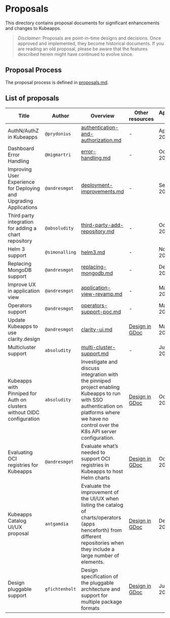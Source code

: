 # Proposals

This directory contains proposal documents for significant enhancements and changes to Kubeapps.

> _Disclaimer_: Proposals are point-in-time designs and decisions. Once approved and implemented, they become historical documents. If you are reading an old proposal, please be aware that the features described herein might have continued to evolve since.

## Proposal Process

The proposal process is defined in [proposals.md](./proposals.md).

## List of proposals

| Title                                                                  | Author         | Overview                                                                                                                                                                                    | Other resources                                                                                                     | Approval date | Issue/PR                                                      |
| ---------------------------------------------------------------------- | -------------- | ------------------------------------------------------------------------------------------------------------------------------------------------------------------------------------------- | ------------------------------------------------------------------------------------------------------------------- | ------------- | ------------------------------------------------------------- |
| AuthN/AuthZ in Kubeapps                                                | `@prydonius`   | [authentication-and-authorization.md](./authentication-and-authorization.md)                                                                                                                | -                                                                                                                   | Apr 09, 2018  | [#218](https://github.com/vmware-tanzu/kubeapps/pull/218)     |
| Dashboard Error Handling                                               | `@migmartri`   | [error-handling.md](./error-handling.md)                                                                                                                                                    | -                                                                                                                   | Oct 17, 2018  | [#738](https://github.com/vmware-tanzu/kubeapps/pull/738)     |
| Improving User Experience for Deploying and Upgrading Applications     | `@andresmgot`  | [deployment-improvements.md](./deployment-improvements.md)                                                                                                                                  | -                                                                                                                   | Sep 26, 2019  | [#1152](https://github.com/vmware-tanzu/kubeapps/pull/1152)   |
| Third party integration for adding a chart repository                  | `@absoludity`  | [third-party-add-repository.md](./third-party-add-repository.md)                                                                                                                            | -                                                                                                                   | Oct 14, 2019  | [#1213](https://github.com/vmware-tanzu/kubeapps/pull/1213)   |
| Helm 3 support                                                         | `@simonalling` | [helm3.md](./helm3.md)                                                                                                                                                                      | -                                                                                                                   | Nov 4, 2019   | [#1250](https://github.com/vmware-tanzu/kubeapps/pull/1250)   |
| Replacing MongoDB support                                              | `@andresmgot`  | [replacing-mongodb.md](./replacing-mongodb.md)                                                                                                                                              | -                                                                                                                   | Dec 3, 2019   | [#1313](https://github.com/vmware-tanzu/kubeapps/pull/1313)   |
| Improve UX in application view                                         | `@andresmgot`  | [application-view-revamp.md](./application-view-revamp.md)                                                                                                                                  | -                                                                                                                   | Mar 3, 2020   | [#1529](https://github.com/vmware-tanzu/kubeapps/pull/1529)   |
| Operators support                                                      | `@andresmgot`  | [operators-support-poc.md](./operators-support-poc.md)                                                                                                                                      | -                                                                                                                   | Mar 5, 2020   | [#1553](https://github.com/vmware-tanzu/kubeapps/pull/1553)   |
| Update Kubeapps to use clarity.design                                  | `@andresmgot`  | [clarity-ui.md](./clarity-ui.md)                                                                                                                                                            | [Design in GDoc](https://docs.google.com/document/d/1_7k-YeegranjvW8CbvaGU_f4bCC46WrnRGIRMtMDlr8/)                  | May 14, 2020  | [#1354](https://github.com/vmware-tanzu/kubeapps/issues/1354) |
| Multicluster support                                                   | `absoludity`   | [multi-cluster-support.md](./multi-cluster-support.md)                                                                                                                                      | -                                                                                                                   | Jun 9, 2020   | [#1746](https://github.com/vmware-tanzu/kubeapps/pull/1746)   |
| Kubeapps with Pinniped for Auth on clusters without OIDC configuration | `absoludity`   | Investigate and discuss integration with the pinniped project enabling Kubeapps to run with SSO authentication on platforms where we have no control over the K8s API server configuration. | [Design in GDoc](https://docs.google.com/document/d/1WzDWQh1CDZ6fRg9Md-2l2l7JqVzFkZGACZA1WWog9AU/edit?usp=sharing)  | Oct 22, 2020  | [#2119](https://github.com/kubeapps/kubeapps/issues/2119)     |
| Evaluating OCI registries for Kubeapps                                 | `@andresmgot`  | Evaluate what’s needed to support OCI registries in Kubeapps to host Helm charts                                                                                                            | [Design in GDoc](https://docs.google.com/document/d/1ZaJmmL3OLoKEhzO41ogPLl5CsxHmwUERefPxmj98EPU/edit?usp=sharing)  | Oct 26, 2020  | [#2127](https://github.com/kubeapps/kubeapps/issues/2127)     |
| Kubeapps Catalog UI/UX proposal                                        | `antgamdia`    | Evaluate the improvement of the UI/UX when listing the catalog of charts/operators (apps henceforth) from different repositories when they include a large number of elements.              | [Design in GDoc](https://via.vmw.com/2020-kubeapps-ui-proposal)                                                     | Dec 9, 2020   | [#1010](https://github.com/kubeapps/kubeapps/issues/1010)     |
| Design pluggable support                                               | `gfichtenholt` | Design specification of the pluggable architecture and support for multiple package formats                                                                                                 | [Design in GDoc](https://docs.google.com/document/d/1z03msZRGsRvcRaom-yrvEwIWcEfNy6fSA5Zg28gjYvA/edit?ts=60bb08cb#) | Jun 1, 2021   | [#2944](https://github.com/kubeapps/kubeapps/issues/2944)     |

